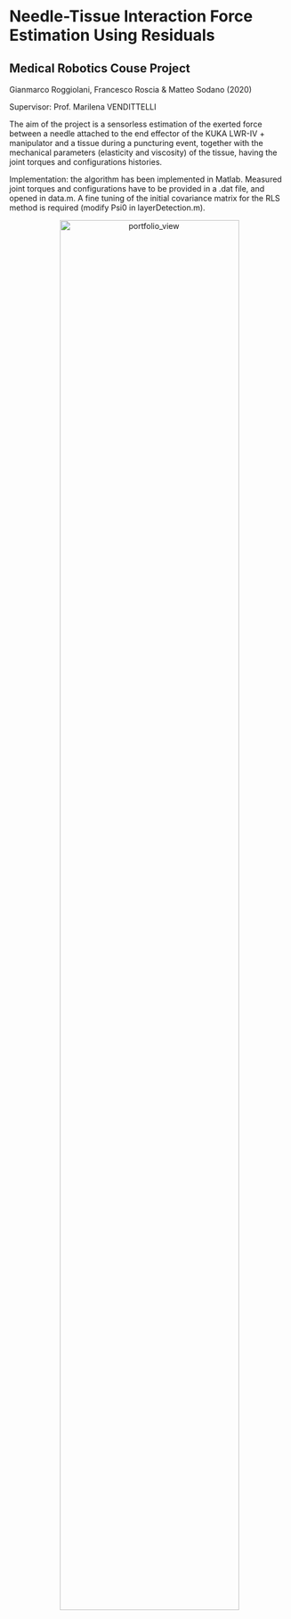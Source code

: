# Needle-Tissue Interaction Force Estimation Using Residuals
## Medical Robotics Couse Project
Gianmarco Roggiolani, Francesco Roscia & Matteo Sodano (2020)

Supervisor: Prof. Marilena VENDITTELLI


The aim of the project is a sensorless estimation of the exerted force between a needle attached to the end effector of the KUKA LWR-IV + manipulator and a tissue during a puncturing event, together with the mechanical parameters (elasticity and viscosity) of the tissue, having the joint torques and configurations histories. 


Implementation: the algorithm has been implemented in Matlab. Measured joint torques and configurations have to be provided in a .dat file, and opened in data.m. A fine tuning of the initial covariance matrix for the RLS method is required (modify Psi0 in layerDetection.m).


<p align="center">
	<img width="80%" height="80%" alt="portfolio_view" src="https://user-images.githubusercontent.com/62264717/83292181-f2bac600-a1e9-11ea-80f6-b56af0c4b36a.png">
</p>


